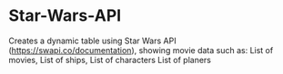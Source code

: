 # Star-Wars-API

Creates a dynamic table using Star Wars API (https://swapi.co/documentation), showing movie data such as: List of movies, List of ships, List of characters List of planers
